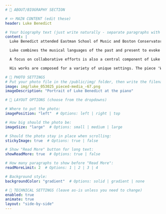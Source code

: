 ```yaml
---
# 👤 ABOUT/BIOGRAPHY SECTION

# ✏️ MAIN CONTENT (edit these)
header: Luke Benedict

# Your biography text (just write naturally - separate paragraphs with blank lines)
content: |
  Luke Benedict attended Eastman School of Music and Boston Conservatory of Music, where he studied under Rebecca Penneys and Michael Lewin in piano performance. He also earned degrees in music composition at Lynn University under the tutelage of Thomas McKinley. As a pianist, Luke has had a variety of experiences ranging from orchestral and chamber settings to soloistic performances. He is a commonly commissioned composer in the South Florida area, and has performed and toured his own music across the United States both as a soloist, and as a part of a chamber group consisting of himself and classical guitarist Collin Holloway, in 'The Muse Duo'.

  Luke combines the musical languages of the past and present to evoke several idioms while still maintaining clarity and accessibility. These languages range from the Baroque and Classical periods, to the more modern sensibilities of Rock, Serialism, and Minimalism. While rhythmic drive is a prominent force in his works, it is still paired alongside unique and coloristic instrumentation, pointed motivic direction, and memorable melodic content, ensuring an artistic voice that is entirely his own.

  A focus on collaborative efforts is also a central component of Luke's artistic vision. Recently, his music was featured as a part of Oklahoma City University's 2023 Guitar Festival featuring 'The Muse Duo' and guitar orchestra in the work 'from the floor', a world premiere where he was both a soloist and the composer of the work. In 2024, he premiered his work 'Grafico de la Petenera', a vocal composition based on the poetry by Garcia Lorca, written specifically for 'The Muse Duo' and soprano Sydney Carbo. In both of these ensembles, Luke explores the idiosyncratic nature of the guitar and piano chamber ensemble both as a player and as a composer, while working to emphasize the talents of the performers his music is written for.

  His works are composed for a variety of unique settings. The piece 'Work: for Harpsichord and mixed ensemble' was premiered at a church during St. Mary's Baroque Candlelight Series in the summer of 2023. As a part of 'LOOP Art Critique', his music was included as a part of a public art gallery, 'Composers in the Metaverse', that accented experimental exhibitions in an online environment. Completed by 'The Muse Duo', 'Experiments', released in the summer of 2023, is an album in which the entire track list is composed entirely of Luke's original compositions. All of these different artistic avenues express Luke's compositional language in different ways, and work towards making him a multi-faceted musician built for the modern age of classical music.

# 📸 PHOTO SETTINGS
# Put your photo file in the /public/img/ folder, then write the filename here
image: img/luke_053025_pieced-media_-67.png
imageDescription: "Portrait of Luke Benedict at the piano"

# 🎨 LAYOUT OPTIONS (choose from the dropdowns)

# Where to put the photo:
imagePosition: "left"  # Options: left | right | top

# How big should the photo be:
imageSize: "large"  # Options: small | medium | large

# Should the photo stay in place when scrolling:
stickyImage: true  # Options: true | false

# Show "Read More" button for long text:
showReadMore: true  # Options: true | false

# How many paragraphs to show before "Read More":
readMoreLimit: 2  # Options: 1 | 2 | 3 | 4

# Background style:
backgroundColor: "gradient"  # Options: solid | gradient | none

# 🔧 TECHNICAL SETTINGS (leave as-is unless you need to change)
enabled: true
animate: true
layout: "side-by-side"
---
```

